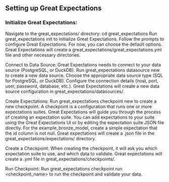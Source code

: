 ## Setting up Great Expectations

### Initialize Great Expectations:

Navigate to the great_expectations/ directory: cd great_expectations
Run great_expectations init to initialize Great Expectations.
Follow the prompts to configure Great Expectations. For now, you can choose the default options.
Great Expectations will create a great_expectations/great_expectations.yml file and other necessary directories.

Connect to Data Source:
Great Expectations needs to connect to your data source (PostgreSQL, or DuckDB).
Run great_expectations datasource new to create a new data source.
Choose the appropriate data source type (SQL for PostgreSQL, or DuckDB).
Configure the connection details (host, port, user, password, database, etc.).
Great Expectations will create a new data source configuration in great_expectations/datasources/.

Create Expectations:
Run great_expectations checkpoint new to create a new checkpoint.
A checkpoint is a configuration that runs one or more expectations suites.
Great Expectations will guide you through the process of creating an expectation suite.
You can add expectations to your suite using the Great Expectations UI or by editing the expectation suite JSON file directly.
For the example_bronze_model, create a simple expectation that the id column is not null.
Great expectations will create a .json file in the great_expectations/expectations/ directory.

Create a Checkpoint:
When creating the checkpoint, it will ask you which expectation suite to use, and which data to validate.
Great expectations will create a .yml file in great_expectations/checkpoints/.

Run Checkpoint:
Run great_expectations checkpoint run <checkpoint_name> to run the checkpoint and validate your data.
